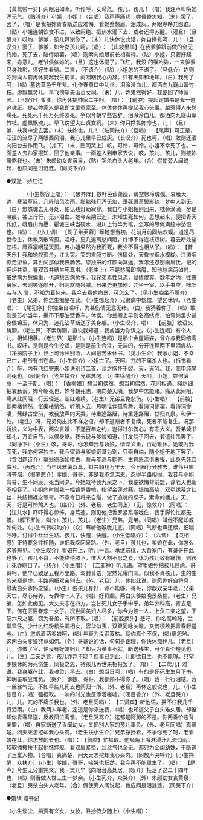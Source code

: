<!-- { "loadSidebar": true } -->
【黄莺带一封】两眼泪如澌。听传呼，女命危。孩儿，孩儿！（唱）我连声叫唤她浑无气。（贴叫介）小姐，小姐！（合唱）我声声痛悲，妳昏昏怎知。（末）罢了，罢了，（唱）是我把妳青春断送应难悔。看她蹙愁眉。泪成灰。两眼睁睁兀怨谁。（贴）小姐连朝饮食不进，以致闷绝。把热水灌下去，或者还得苏醒。（灌旦）（旦醒介）哎哟，爹爹，孩儿拜谢你了。（末）儿快休说此话，妳自挣扎呵，儿！（旦叹介）罢了，爹爹，如今女孩儿呵，（唱）： 
【山坡里羊】在我爹爹跟前做的全无终始。死了去，陪侍娘罢，（唱）则索向娘跟前长相看待。（贴）小姐，只要好起来，妳意儿，老爷俱依妳的。（旦）这也休提了。飞红，我没 
的嘱咐妳，一来爹爹只身独影，须好生看待。二来，（不语介）（贴）小姐怎的不语了。（旦低介）妳则妳则向人前再休提起我生前事。闷咽咽我心内辞。只有天知和地知。（白）我死了呵，（唱）墓边草色千年紫。化作春蚕口中乱丝。泪泠泠血儿。都洒向九嶷山翠竹枝。虚飘飘灵儿。早飞傍望夫山贞女祠。（末）儿，妳果然得好，我便回了帅家罢。（旦叹介）爹爹，你再休提帅家二字呵。（唱）： 
【前腔】提起定婚书是我一道追魂纸。提起帅家人是我即世里冤家至。休休休休再提起我心头事。越惹得人来愁痛死。死死死千死万死终须死。争似今朝早些告辞。泪泠泠血儿。都洒向九嶷山翠竹枝。虚飘飘魂儿。早飞傍望夫山贞女祠。（末）你只挣扎妳命也，儿！（旦）爹，扶我中堂去罢。（末）扶妳也，儿！（贴同扶介）（旦唱）： 
【尾声】可正是，汪汪的流尽了两眼西风泪。我心儿里早已成灰。（长叹介）死也呵，（唱）敢则还洒向阳台去作雨飞。（并下）（末、贴同哭上）咳，可怜，可怜，小姐不幸死了也。一面差人去帅家报知，回了他亲事。一面差人到申家去说。咳，孩儿，孩儿，则被妳痛煞我也。（末）朱颜幼女丧黄泉，（贴）哭杀白头人老年。（合）假使旁人闻说起，也应同是泪涟涟。（同哭下介） 

●双逝　娇红记　　　　　　　　 

　　　 
（小生愁容上唱）： 
【破齐阵】数叶芭蕉萧瘦，房空帐冷魂孤。哀雁天边，寒蛩草际，几阵暗风吹雨。黯黯残灯浑无焰，垂死萧萧鬓影疏，梦中人到无。（白）悠悠魂去无寻处，怕见残灯助寂寥。我自与小姐相别回来，枕旁滴滴，尽是啼痕，袖上行行，无非泪血。她今亲期已迫，未知生死如何。思想起来，便把青天作纸，峨眉山为墨，瞿塘三峡当砚水，湘川上竹竿为笔，怎写的尽俺满腔中愁恨也。（唱）： 
（小工调） 
【刷子带芙蓉】蓦地想当初。花前月前同结欢娱。道是尽世今生，休教凤散鸾孤。嗟吁。更几遍离愁间阻，终博不得连枝双树。暮云断处望苍梧。雁声凄咽楚天孤。若小姐果然为我而死，我少不得也相从了。（唱）： 
【普天乐】我和她舣孤舟，江头哭。哭的来肠寸断。伤情处，天昏惨烟水模糊。江涛咽惊走游鱼。算世间那似我衷肠苦。您独拼的红颜向冥途。我怎还忍别画眉怃。记的拥炉共语。誓双双并结生死鸾书。（老生上）不是愁魔即病魔，知他愁病两如何。虽然病为愁偏重，也道愁因病愈多。我兄弟素性风流，赋情俊爽。数年之内，往来舅家，去则笑逐颜开，归则欢随兴减。日来势更加剧，兀坐一室，以手书空，咄咄若与人 
言，不知为着何来。我今去看他病景，可怎么了。（见小生痴坐不理介）（老生）兄弟，你怎生痴坐在此。（小生惊起介）兄弟病中恍惚，望乞休罪。（老生唱）： 
【尾犯序】你独坐自嗟吁，为甚伤情无意无绪。（白）我猜着你了，（唱）敢则是苏小当年，撇不下那油壁香车。休误。你兰阁上早则名高绣虎，怕鸳帏里少甚身偎锦玉，休只为，迷花沾草断送了美身躯。（小生叹介，唱）： 
【前腔】欲语又踌蹰。（老生界）不索踌蹰，直说我知道，我或当为你谋之。（小生连唱）有个人儿，相倾相慕。（老生界）是那个。（小生连唱）是那个金屋娇姿，曾许与我同结鸾书。叹吁，是则是今生没福，是则是前生合注，无端的，分开连理两下里泪痕枯。（净扮院子上）世上可怜长别酒，人间最苦永休书。（见小生介）我家小姐，不幸已亡，老爷有书在此。（小生惊介）小姐亡了。天呵。兀的不痛杀人也。（拆书看介）呀，内有飞红寄来小姐诀别诗二首，读之胸怀千裂。天，天呵。我，我申纯早则死也。（闷倒介）（老生扶介）兄弟苏醒。（小生徐醒介）天呵。小姐，妳何薄命，一至于斯。（唱）： 
【香柳娘】想当初偶然，想当初偶然，花间相遇。拥炉细把衷肠诉。妳今朝死也，妳今朝死也，魂向楚天隅。我梦中怎能睹。痛从此间阻，痛从此间阻，行云径迷。断红难续。（老生）兄弟且免悲伤。（小生唱）： 
【前腔】怅秦楼悄然，怅秦楼悄然，听箫人去，月明谁伴孤鸾舞。看诗词惨凄，看诗词惨凄，蘸绿古堂前，教我放声向天哭。待重逢路阻，待重逢路阻，甘归九泉。和伊一处。（老生）呀，兄弟何出此不祥之语。却不道断者不复续，死者不能复生。况那娇娘，义为中表，两次言婚，不遂百年之约，岂得过尔伤心，有乖大义。吾弟读书知礼，万宜自节，以保身躯。我去说与爹娘知道，打发院子回去，兼遣往吊罢了。（同净下）（小生）咳，哥哥，你怎知我与娇娘，情深义重，百劫难休。她既为我而死，我亦何容独生。我今留诗与爹娘哥哥为别，只索自缢，随小姐于地下罢了。（含泪题诗介）窦翁德劭如椿古，蔡母年高与鹤齐。生育恩深俱未报，此身先死奈虞兮。（再题介）当年风雅蔼双鸾，拟共翱翔万里天。今日雁行分散去，谁怜只影叫苍烟。（掷笔悲介）爹娘、哥哥，非是我不念深恩，忍得半路相抛。我昔与小姐有誓，生不同辰，死当同夕。今她既待我九泉之下，我便欲悔背前盟，谅老天也断不相容了。小姐向时赠我一幅锦罗香帕，指望金莲对爇，银烛高烧，双牵绣幕之红丝，共结锦裾之翠带。不意今日将来自缢，做了追魂的牒子，索命的幡儿。天、天，好是可怜煞人也。（缢介）（外、老旦、老生同上）（见，惊救介）（同唱）： 
【江儿水】吓吓得心惊怖，身笃速。则见他把香罗紧系喉咙住，我手脚忙忙都无措。（解下罗帕，叫介）孩儿，孩儿。（老生）兄弟，兄弟。（同唱）叫他不醒却教如何处。（小生气转哎哟介）（众）蓦听他喉咙儿底，（同唱）气断也声还续，细喘吁吁。讨得个丝丝生路。孩儿，快醒，快醒。（小生低唱介）： 
（六调） 
【哭相思】正待要急往相随，谁把我唤回泉路。（外、老旦）孩儿也，爹娘在此，你怎么这等短见。（小生叹介）爹娘在上，听儿一言。承继宗桃，大吾家门，有哥哥在此也够了。孩儿不肖，不能终侍膝下，惟大人割不忍之爱，休为孩儿致有痛伤，则孩儿死亦瞑目了。（悲介）（小生唱）： 
【二郎神】听儿语。望爹娘免把孩儿顾虑。哥哥呵，他早已致足云程万里路。鸾封豸诰，定然光耀门闾。似我不肖孩儿，生的生的来都是虚。半路间把双亲别去。（外、老旦）儿，休如此说。则愿你好自将息，慰我白头爹妈之望。（小生）要孩儿身好，谅不能够。哥哥，你觑双亲年老，兄弟夭亡，尽心侍养，专靠你一人了。（唱）好将觑。两白头爹娘晚景桑榆。（老生）兄弟，怎如此痴见。大丈夫志在四方，岂甘死儿女子手中乎。弟年少科高，青去足下，何在区区眷恋一女子。况世间美妇人尽多，你今为彼一人，上负二亲之望，下殒六尺之躯，窃为吾弟，有所不取。（唱）： 
【前腔换头】悲吁，你名高翰苑，兰堂早住。少什么红粉楼头卿相女，容华似玉，双双同咏关雎。又何须故把青春轻送与。（白）您觑着两爹娘呵，(唱) 年衰为汝泪双枯。倘你真个不保，(唱)痛怨煞。这两白头爹娘究竟如何。〔外〕哥哥说的话，句句是正理，你快休痴也儿。〔老旦〕儿，你做了官，怕没有好媳妇儿？却只为亲事不就，断送残生，可个真个短见也儿。〔生〕二亲之言，孩儿亦岂不晓？但事已到此，儿即欲自主，也不能够。只望爹娘休的为死伤生，罔极之恩，待孩儿再世来相报罢了。（唱）： 
【二莺儿】难语。我身躯在此，我魂灵儿早去。（白）想当日呵，（唱）有的是死死生生月下书。神明鉴取应难负。（哭介）爹娘、哥哥，我都顾不得你了。（唱）我一行行泪枯。我一丝丝气无。不如早些儿死去也同归一所。（外、老旦）再休这般说也，儿。（小生张目介，唱）强捱取。一响的时光也反添着嗟嘘。（闭目昏介）（外、老旦哭介）儿，儿。兀的不痛杀我也。（外、老旦同唱）： 
【二贤宾】听他语，揾不住我几千行泪雨。（白）我两人年老，定道是你来送我，（唱）也知道父子白头难久居。却谁知你青春早送，反教凤泣鸾雏。（老旦哭骂介）这都是阿舅的不是。你两番价违背亲盟，（唱）自家断送了香闺幼女。又把别人家的孩儿辜负。（外、老旦同唱）真痛楚。问天天怎挖却我心头肉。（老生扶小生介）兄弟挣挫着，不争你死了呵，老爹娘在此，你怎放的去也。（唱）： 
【前腔】忙揾取。他额角上冷淋浸汗儿流似雨。软软摊摊扶不起他憔悴躯。看双眉紧蹙，丝丝气也全无。都只为金闺幼姝，干断送了玉堂人物。〔合唱〕真痛楚，问天天怎挖却我心头肉。〔同放声哭呼介〕〔小生挣醒，众扶介〕〔小生〕爹娘，哥哥，啼哭也枉然，我今再不能重生了。（唱）： 
【尾声】今生无分重完聚，我一灵儿早飞向瑶台高处居。（叹介）枉活了这二十四年也，（唱）则当做人世三生一梦余。（小生死介，众哭介）（外）朱颜幼女丧黄泉，（老旦）哭杀白头人老年。（合）假使旁人闻说起，也应同是泪涟涟。（同哭下介） 

●婚猜 赠书记　　 

（小生谈尘，扮贾有义女、女妆，丑扮侍女随上）（小生唱）： 
